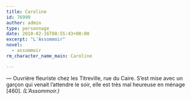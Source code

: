 ```yaml
---
title: Caroline
id: 76999
author: admin
type: personnage
date: 2010-02-16T08:55:43+00:00
excerpt: "L'Assommoir"
novel:
  - assommoir
rm_character_name_main: Caroline

---
```

— Ouvrière fleuriste chez les Titreville, rue du Caire. S&rsquo;est mise avec un garçon qui venait l&rsquo;attendre le soir, elle est très mal heureuse en ménage [460]. _(L&rsquo;Assommoir.)_